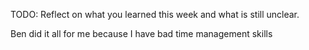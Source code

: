 TODO: Reflect on what you learned this week and what is still unclear.

Ben did it all for me because I have bad time management skills